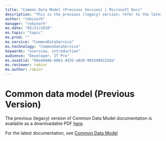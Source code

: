 ```yaml
---
title: "Common Data Model (Previous Version) | Microsoft Docs"
description: "This is the previous (legacy) version; refer to the latest version."
author: "robinarh"
manager: "robinarh"
ms.date: "03/21/2018"
ms.topic: "topic"
ms.prod: ""
ms.service: "CommonDataService"
ms.technology: "CommonDataService"
keywords: "overview, introduction"
audience: "Developer, IT Pro"
ms.assetid: "08e44686-60b1-4d35-a020-9053489223da"
ms.reviewer: robinr
ms.author: robinr
---
```


# Common data model (Previous Version)

The previous (legacy) version of Common Data Model documentation is available as a downloadable PDF [here](https://go.microsoft.com/fwlink/?linkid=2043404).

For the latest documentation, see [Common Data Model](/common-data-model/)




